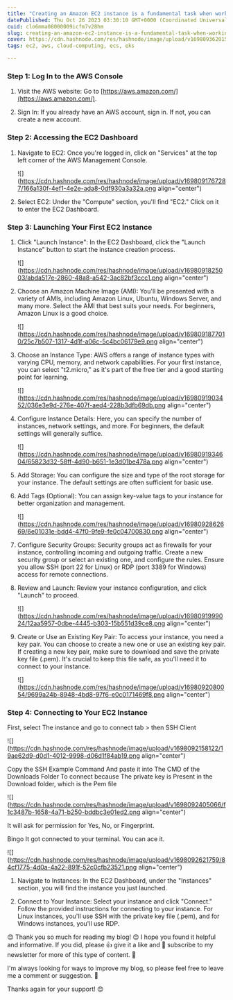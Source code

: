 ```yaml
---
title: "Creating an Amazon EC2 instance is a fundamental task when working with Amazon Web Services (AWS)."
datePublished: Thu Oct 26 2023 03:30:10 GMT+0000 (Coordinated Universal Time)
cuid: clo6mma08000009icfm7v28hm
slug: creating-an-amazon-ec2-instance-is-a-fundamental-task-when-working-with-amazon-web-services-aws
cover: https://cdn.hashnode.com/res/hashnode/image/upload/v1698093620150/8e6671b5-2716-4813-b8c2-446dd43dc51a.png
tags: ec2, aws, cloud-computing, ecs, eks

---
```


### **Step 1: Log In to the AWS Console**

1. Visit the AWS website: Go to [https://aws.amazon.com/](https://aws.amazon.com/).
    
2. Sign In: If you already have an AWS account, sign in. If not, you can create a new account.
    

### **Step 2: Accessing the EC2 Dashboard**

1. Navigate to EC2: Once you're logged in, click on "Services" at the top left corner of the AWS Management Console.
    
    ![](https://cdn.hashnode.com/res/hashnode/image/upload/v1698091767287/166a130f-4ef1-4e2e-ada8-0df930a3a32a.png align="center")
    
2. Select EC2: Under the "Compute" section, you'll find "EC2." Click on it to enter the EC2 Dashboard.
    

### **Step 3: Launching Your First EC2 Instance**

1. Click "Launch Instance": In the EC2 Dashboard, click the "Launch Instance" button to start the instance creation process.
    
    ![](https://cdn.hashnode.com/res/hashnode/image/upload/v1698091825003/abda517e-2860-48a8-a542-3ac82bf3ccc1.png align="center")
    
2. Choose an Amazon Machine Image (AMI): You'll be presented with a variety of AMIs, including Amazon Linux, Ubuntu, Windows Server, and many more. Select the AMI that best suits your needs. For beginners, Amazon Linux is a good choice.
    
    ![](https://cdn.hashnode.com/res/hashnode/image/upload/v1698091877010/25c7b507-1317-4d1f-a06c-5c4bc06179e9.png align="center")
    
3. Choose an Instance Type: AWS offers a range of instance types with varying CPU, memory, and network capabilities. For your first instance, you can select "t2.micro," as it's part of the free tier and a good starting point for learning.
    
    ![](https://cdn.hashnode.com/res/hashnode/image/upload/v1698091903452/036e3e9d-276e-407f-aed4-228b3dfb69db.png align="center")
    
4. Configure Instance Details: Here, you can specify the number of instances, network settings, and more. For beginners, the default settings will generally suffice.
    
    ![](https://cdn.hashnode.com/res/hashnode/image/upload/v1698091934604/65823d32-58ff-4d90-b651-1e3d01be478a.png align="center")
    
5. Add Storage: You can configure the size and type of the root storage for your instance. The default settings are often sufficient for basic use.
    
6. Add Tags (Optional): You can assign key-value tags to your instance for better organization and management.
    
    ![](https://cdn.hashnode.com/res/hashnode/image/upload/v1698092862669/6e01031e-bdd4-47f0-9fe9-fe0c04700830.png align="center")
    
7. Configure Security Groups: Security groups act as firewalls for your instance, controlling incoming and outgoing traffic. Create a new security group or select an existing one, and configure the rules. Ensure you allow SSH (port 22 for Linux) or RDP (port 3389 for Windows) access for remote connections.
    
8. Review and Launch: Review your instance configuration, and click "Launch" to proceed.
    
    ![](https://cdn.hashnode.com/res/hashnode/image/upload/v1698091999024/12aa5957-0dbe-4445-b303-15b551d39ce8.png align="center")
    
9. Create or Use an Existing Key Pair: To access your instance, you need a key pair. You can choose to create a new one or use an existing key pair. If creating a new key pair, make sure to download and save the private key file (.pem). It's crucial to keep this file safe, as you'll need it to connect to your instance.
    
    ![](https://cdn.hashnode.com/res/hashnode/image/upload/v1698092080054/9699a24b-8948-4bd8-97f6-e0c0171469f8.png align="center")
    

### **Step 4: Connecting to Your EC2 Instance**

First, select The instance and go to connect tab &gt; then SSH Client

![](https://cdn.hashnode.com/res/hashnode/image/upload/v1698092158122/19ae62d9-d0d1-4012-9998-d06d1f84ab19.png align="center")

Copy the SSH Example Command And paste it into The CMD of the Downloads Folder To connect because The private key is Present in the Download folder, which is the Pem file

![](https://cdn.hashnode.com/res/hashnode/image/upload/v1698092405066/f1c3487b-1658-4a71-b250-bddbc3e01ed2.png align="center")

It will ask for permission for Yes, No, or Fingerprint.

Bingo It got connected to your terminal. You can ace it.

![](https://cdn.hashnode.com/res/hashnode/image/upload/v1698092621759/84cf1775-4d0a-4a22-891f-52c0cfb23521.png align="center")

1. Navigate to Instances: In the EC2 Dashboard, under the "Instances" section, you will find the instance you just launched.
    
2. Connect to Your Instance: Select your instance and click "Connect." Follow the provided instructions for connecting to your instance. For Linux instances, you'll use SSH with the private key file (.pem), and for Windows instances, you'll use RDP.
    

😊 Thank you so much for reading my blog! 😊 I hope you found it helpful and informative. If you did, please 👍 give it a like and 💌 subscribe to my newsletter for more of this type of content. 💌

I'm always looking for ways to improve my blog, so please feel free to leave me a comment or suggestion. 💬

Thanks again for your support! 😊